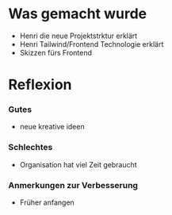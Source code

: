 # Was gemacht wurde
- Henri die neue Projektstrktur erklärt
- Henri Tailwind/Frontend Technologie erklärt
- Skizzen fürs Frontend
# Reflexion
### Gutes
- neue kreative ideen
### Schlechtes
- Organisation hat viel Zeit gebraucht
### Anmerkungen zur Verbesserung
- Früher anfangen
